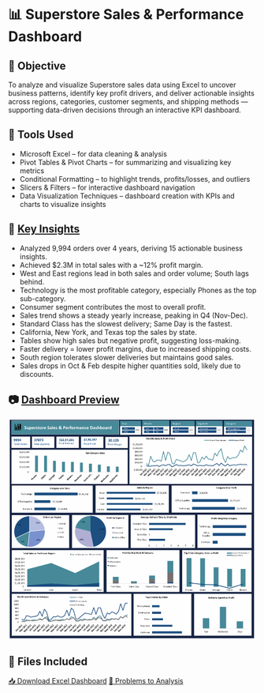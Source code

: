# 📊 Superstore Sales & Performance Dashboard

## 📌 Objective
To analyze and visualize Superstore sales data using Excel to uncover business patterns, identify key profit drivers, and deliver actionable insights across regions, categories, customer segments, and shipping methods — supporting data-driven decisions through an interactive KPI dashboard.

## 🧰 Tools Used
- Microsoft Excel – for data cleaning & analysis
- Pivot Tables & Pivot Charts – for summarizing and visualizing key metrics
- Conditional Formatting – to highlight trends, profits/losses, and outliers
- Slicers & Filters – for interactive dashboard navigation
- Data Visualization Techniques – dashboard creation with KPIs and charts to visualize insights

## 📑 [Key Insights](https://github.com/AlishaMahanty85/Retail_Project_Excel/blob/main/Analysis_Insights.pdf)
- Analyzed 9,994 orders over 4 years, deriving 15 actionable business insights.
- Achieved $2.3M in total sales with a ~12% profit margin.
- West and East regions lead in both sales and order volume; South lags behind.
- Technology is the most profitable category, especially Phones as the top sub-category.
- Consumer segment contributes the most to overall profit.
- Sales trend shows a steady yearly increase, peaking in Q4 (Nov-Dec).
- Standard Class has the slowest delivery; Same Day is the fastest.
- California, New York, and Texas top the sales by state.
- Tables show high sales but negative profit, suggesting loss-making.
- Faster delivery = lower profit margins, due to increased shipping costs.
- South region tolerates slower deliveries but maintains good sales.
- Sales drops in Oct & Feb despite higher quantities sold, likely due to discounts.

## 📷 [Dashboard Preview](https://github.com/AlishaMahanty85/Retail_Project_Excel/blob/main/Superstore_Dashboard_PDF-file.pdf)

![Superstore Dashboard](https://github.com/AlishaMahanty85/Retail_Project_Excel/blob/main/Superstore_Dashboard_Sample-Picture.png)

## 📁 Files Included

[📥 Download Excel Dashboard](https://github.com/AlishaMahanty85/Retail_Project_Excel/blob/main/Superstore_Sales_Dashboard_Project.xlsx)
[🔗 Problems to Analysis](https://github.com/AlishaMahanty85/Retail_Project_Excel/blob/main/Superstore_Problems_to_Analysis.pdf)
